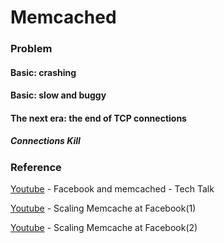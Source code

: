 # Memcached

### Problem

#### Basic: crashing

#### Basic: slow and buggy

#### The next era: the end of TCP connections

##### Connections Kill

### Reference

[Youtube](https://youtu.be/UH7wkvcf0ys) - Facebook and memcached - Tech Talk

[Youtube](https://youtu.be/0zjSb0AYMJM) - Scaling Memcache at Facebook(1)

[Youtube](https://youtu.be/rGu0wJTkIr8) - Scaling Memcache at Facebook(2)